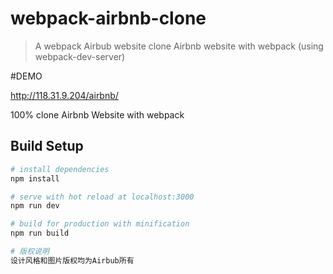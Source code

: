 # webpack-airbnb-clone

> A webpack Airbub website clone
Airbnb website with webpack (using webpack-dev-server)

#DEMO

http://118.31.9.204/airbnb/

100% clone Airbnb Website with webpack

## Build Setup

``` bash
# install dependencies
npm install

# serve with hot reload at localhost:3000
npm run dev

# build for production with minification
npm run build

# 版权说明
设计风格和图片版权均为Airbub所有
